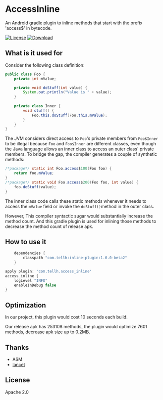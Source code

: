
# AccessInline
An Android gradle plugin to inline methods that start with the prefix 'access$' in bytecode.


[![License](https://img.shields.io/badge/license-Apache%202-green.svg)](https://www.apache.org/licenses/LICENSE-2.0)
[![Download](https://api.bintray.com/packages/tellh/maven/inline-plugin/images/download.svg) ](https://bintray.com/tellh/maven/inline-plugin/_latestVersion)
## What is it used for

Consider the following class definition:
``` java
public class Foo {
    private int mValue;

    private void doStuff(int value) {
        System.out.println("Value is " + value);
    }
    
    private class Inner {
        void stuff() {
            Foo.this.doStuff(Foo.this.mValue);
        }
    }
}
```

The JVM considers direct access to `Foo`'s private members from `Foo$Inner` to be illegal because `Foo` and `Foo$Inner` are different classes, even though the Java language allows an inner class to access an outer class' private members. To bridge the gap, the compiler generates a couple of synthetic methods:

```java
/*package*/ static int Foo.access$100(Foo foo) {
    return foo.mValue;
}
/*package*/ static void Foo.access$200(Foo foo, int value) {
    foo.doStuff(value);
}
```

The inner class code calls these static methods whenever it needs to access the `mValue` field or invoke the `doStuff()`method in the outer class.

However, This compiler syntactic sugar would substantially increase the method count. And this gradle plugin is used for inlining those methods to decrease the method count of release apk.



## How to use it

```groovy
    dependencies {
        classpath "com.tellh:inline-plugin:1.0.0-beta2"
    }

apply plugin: 'com.tellh.access_inline'
access_inline {
    logLevel "INFO"
    enableInDebug false
}
```



## Optimization

In our project, this plugin would cost 10 seconds each build.

Our release apk has 253108 methods, the plugin would optimize 7601 methods, decrease apk size up to 0.2MB.



## Thanks

- ASM
- [lancet](https://github.com/eleme/lancet)



## License

Apache 2.0
